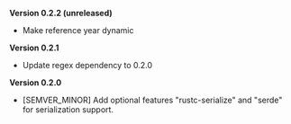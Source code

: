 **Version 0.2.2 (unreleased)**
 - Make reference year dynamic

**Version 0.2.1**
 - Update regex dependency to 0.2.0

**Version 0.2.0**
 - [SEMVER_MINOR] Add optional features "rustc-serialize" and "serde" for serialization support.
